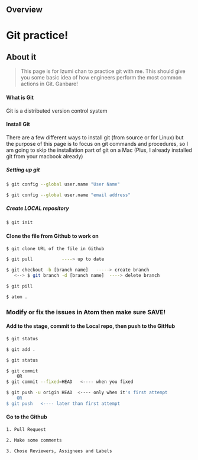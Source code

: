 ## Overview


# Git practice!

## About it
> This page is for Izumi chan to practice git with me. This should give you some basic idea of how engineers perform the most common actions in Git. Ganbare!


#### What is Git

Git is a distributed version control system

#### Install Git

There are a few different ways to install git (from source or for Linux) but the purpose of this page is to focus on git commands and procedures, so I am going to skip the installation part of git on a Mac (Plus, I already installed git from your macbook already)


##### Setting up git

```sh
$ git config --global user.name "User Name"

$ git config --global user.name "email address"
```

##### Create LOCAL repository

```sh
$ git init
```

#### Clone the file from Github to work on

```sh
$ git clone URL of the file in Github

$ git pull           ----> up to date

$ git checkout -b [branch name]   -----> create branch
   <--> $ git branch -d [branch name]  ----> delete branch

$ git pill

$ atom .
```

### Modify or fix the issues in Atom then make sure SAVE!

#### Add to the stage, commit to the Local repo, then push to the GitHub

```sh
$ git status

$ git add .

$ git status

$ git commit
    OR
$ git commit --fixed=HEAD   <---- when you fixed

$ git push -u origin HEAD  <---- only when it's first attempt
    OR
$ git push   <---- later than first attempt
```

#### Go to the Github

```sh
1. Pull Request

2. Make some comments

3. Chose Reviewers, Assignees and Labels
```
